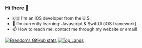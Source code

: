 ### Hi there 👋

<!--
**bcecilio/bcecilio** is a ✨ _special_ ✨ repository because its `README.md` (this file) appears on your GitHub profile.

Here are some ideas to get you started:

- 🔭 I’m currently working on: a web design project & personal project (iOS)
- 🌱 I’m currently learning Javascript & SwiftUI
- 👯 I’m looking to collaborate on ...
- 🤔 I’m looking for help with ...
- 💬 Ask me about ...
- 📫 How to reach me: contact me through my website!
- 😄 Pronouns: ...
- ⚡ Fun fact: ...
-->
- 🇺🇸  I'm an iOS developer from the U.S.
- 🌱  I’m currently learning: Javascript & SwiftUI (iOS framework) 
- 📫  How to reach me: contact me through my website or email!


[![Brendon's GitHub stats](https://github-readme-stats.vercel.app/api?username=bcecilio)](https://github.com/bcecilio/github-readme-stats)  [![Top Langs](https://github-readme-stats.vercel.app/api/top-langs/?username=bcecilio&layout=compact)](https://github.com/bcecilio/github-readme-stats)
